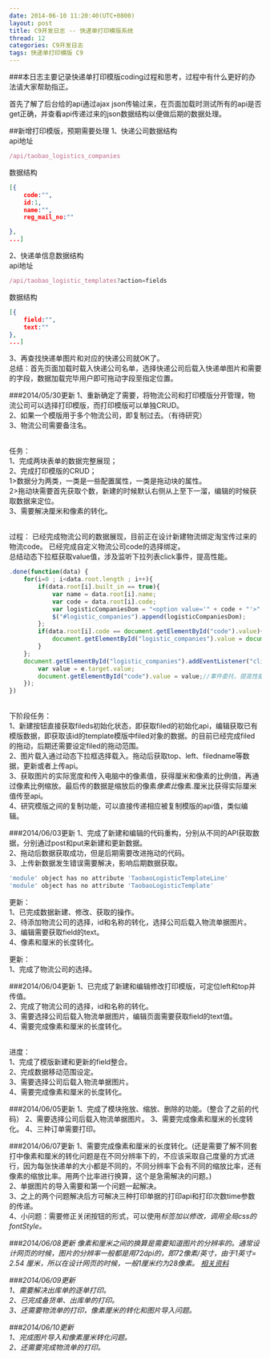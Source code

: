 ```yaml
---
date: 2014-06-10 11:20:40(UTC+0800)
layout: post
title: C9开发日志 -- 快递单打印模版系统
thread: 12
categories: C9开发日志
tags: 快递单打印模版 C9
---
```


###本日志主要记录快递单打印模版coding过程和思考，过程中有什么更好的办法请大家帮助指正。

首先了解了后台给的api通过ajax json传输过来，在页面加载时测试所有的api是否get正确，并查看api传递过来的json数据结构以便做后期的数据处理。

##新增打印模版，预期需要处理
1、快递公司数据结构
</br>
api地址

```javascript
/api/taobao_logistics_companies
```

数据结构

```json
[{
	code:"",
	id:1,
	name:"",
	reg_mail_no:""

},
...]
```

2、快递单信息数据结构
</br>
api地址

```javascript
/api/taobao_logistic_templates?action=fields
```

数据结构

```json
[{
	field:"",
	text:""
},
...]
```

3、再查找快递单图片和对应的快递公司就OK了。
<br/>
总结：首先页面加载时载入快递公司名单，选择快递公司后载入快递单图片和需要的字段，数据加载完毕用户即可拖动字段至指定位置。

###2014/05/30更新
1、重新确定了需要，将物流公司和打印模版分开管理，物流公司可以选择打印模版，而打印模版可以单独CRUD。
<br/>2、如果一个模版用于多个物流公司，即复制过去。（有待研究）
<br/>3、物流公司需要备注名。

<br/>任务：
<br/>1、完成两块表单的数据完整展现；
<br/>2、完成打印模版的CRUD；
<br/>1>数据分为两类，一类是一些配置属性，一类是拖动块的属性。
<br/>2>拖动块需要首先获取个数，新建的时候默认右侧从上至下一溜，编辑的时候获取数据来定位。
<br/>3、需要解决厘米和像素的转化。

<br/>过程：
已经完成物流公司的数据展现，目前正在设计新建物流绑定淘宝传过来的物流code。
已经完成自定义物流公司code的选择绑定。
<br/>总结动态下拉框获取value值，涉及监听下拉列表click事件，提高性能。

```javascript
.done(function(data) {
    for(i=0 ; i<data.root.length ; i++){
        if(data.root[i].built_in == true){
            var name = data.root[i].name;
            var code = data.root[i].code;
            var logisticCompaniesDom = "<option value='" + code + "'>" + name + "</option>";
            $("#logistic_companies").append(logisticCompaniesDom);
        };
        if(data.root[i].code == document.getElementById("code").value){
            document.getElementById("logistic_companies").value = document.getElementById("code").value;//编辑时可以直接获取当前code
        }
    };
    document.getElementById("logistic_companies").addEventListener("click",function(e) {
        var value = e.target.value;
        document.getElementById("code").value = value;//事件委托，提高性能
    });            
})
```

<br/>下阶段任务：
<br/>1、新建按钮直接获取fileds初始化状态，即获取filed的初始化api，编辑获取已有模版数据，即获取该id的template模版中filed对象的数据。的目前已经完成filed的拖动，后期还需要设定filed的拖动范围。
<br/>2、图片载入通过动态下拉框选择载入。拖动后获取top、left、filedname等数据，更新或者上传api。
<br/>3、获取图片的实际宽度和传入电脑中的像素值，获得厘米和像素的比例值，再通过像素比例缩放。最后传的数据是缩放后的像素*像素比*像素.厘米比获得实际厘米值传至api。
<br/>4、研究模版之间的复制功能，可以直接传递相应被复制模版的api值，类似编辑。

###2014/06/03更新
1、完成了新建和编辑的代码重构，分别从不同的API获取数据，分别通过post和put来新建和更新数据。
<br/>2、拖动后数据获取成功，但是后期需要改进拖动的代码。
<br/>3、上传新数据发生错误需要解决，影响后期数据获取。

```javascript
'module' object has no attribute 'TaobaoLogisticTemplateLine'
'module' object has no attribute 'TaobaoLogisticTemplate'
```

更新：
<br/>1、已完成数据新建、修改、获取的操作。
<br/>2、待添加物流公司的选择，id和名称的转化，选择公司后载入物流单据图片。
<br/>3、编辑需要获取field的text。
<br/>4、像素和厘米的长度转化。

更新：
<br/>1、完成了物流公司的选择。

###2014/06/04更新
1、已完成了新建和编辑修改打印模版，可定位left和top并传值。
<br/>2、完成了物流公司的选择，id和名称的转化。
<br/>3、需要选择公司后载入物流单据图片，编辑页面需要获取field的text值。
<br/>4、需要完成像素和厘米的长度转化。

<br/>进度：
<br/>1、完成了模版新建和更新的field整合。
<br/>2、完成数据移动范围设定。
<br/>3、需要选择公司后载入物流单据图片。
<br/>4、需要完成像素和厘米的长度转化。

###2014/06/05更新
1、完成了模块拖放、缩放、删除的功能。（整合了之前的代码）
2、需要选择公司后载入物流单据图片。
3、需要完成像素和厘米的长度转化。
4、三种订单需要打印。

###2014/06/07更新
1、需要完成像素和厘米的长度转化。(还是需要了解不同套打中像素和厘米的转化问题是在不同分辨率下的，不应该采取自己度量的方式进行，因为每张快递单的大小都是不同的，不同分辨率下会有不同的缩放比率，还有像素的缩放比率。用两个比率进行换算，这个是急需解决的问题。)
<br/>2、单据图片的导入需要和第一个问题一起解决。
<br/>3、之上的两个问题解决后方可解决三种打印单据的打印api和打印次数time参数的传递。
<br/>4、小问题：需要修正关闭按钮的形式，可以使用<i>标签加以修改，调用全局css的fontStyle。

###2014/06/08更新
像素和厘米之间的换算是需要知道图片的分辨率的。通常设计网页的时候，图片的分辨率一般都是用72dpi的，即72像素/英寸，由于1英寸= 2.54 厘米，所以在设计网页的时候，一般1厘米约为28像素。
[相关资料](http://www.360doc.com/content/13/0327/09/2006953_274183312.shtml)

###2014/06/09更新
<br/>1、需要解决出库单的逐单打印。
<br/>2、已完成备货单、出库单的打印。
<br/>3、还需要物流单的打印，像素厘米的转化和图片导入问题。

###2014/06/10更新
<br/>1、完成图片导入和像素厘米转化问题。
<br/>2、还需要完成物流单的打印。


